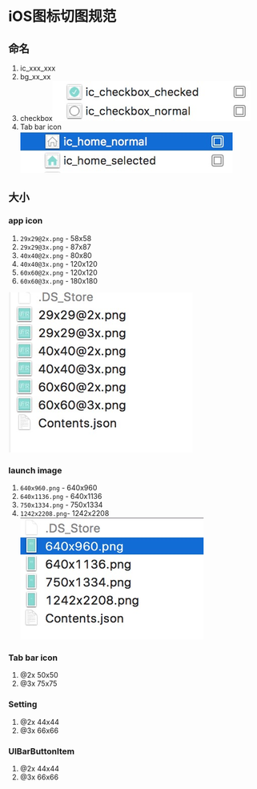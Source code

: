 # iOS图标切图规范

## 命名
1. ic_xxx_xxx
2. bg_xx_xx
3. checkbox![image](images/D8F02796-07D9-485A-AE59-D0B3DA306F44.png)
4. Tab bar icon ![image](images/D666E6E0-43BC-4F54-B8E3-4A1650B5154A.png)


## 大小

### app icon
1. `29x29@2x.png` - 58x58
2. `29x29@3x.png` - 87x87
3. `40x40@2x.png` - 80x80
3. `40x40@3x.png` - 120x120
4. `60x60@2x.png` - 120x120
5. `60x60@3x.png` - 180x180

![image](images/22F64CB1-B779-4595-A280-9F442BC57702.png)

### launch image
1. `640x960.png` - 640x960
2. `640x1136.png` - 640x1136
3. `750x1334.png` - 750x1334
4. `1242x2208.png`- 1242x2208
![image](images/9496FD39-B61D-401B-B3A3-36C989F3C52D.png)

### Tab bar icon
1. @2x 50x50
2. @3x 75x75

### Setting
1. @2x 44x44
2. @3x 66x66

### UIBarButtonItem
1. @2x 44x44
2. @3x 66x66




